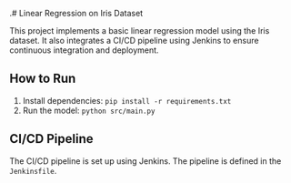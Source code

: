 .# Linear Regression on Iris Dataset

This project implements a basic linear regression model using the Iris dataset. It also integrates a CI/CD pipeline using Jenkins to ensure continuous integration and deployment.

## How to Run
1. Install dependencies: `pip install -r requirements.txt`
2. Run the model: `python src/main.py`

## CI/CD Pipeline
The CI/CD pipeline is set up using Jenkins. The pipeline is defined in the `Jenkinsfile`.
